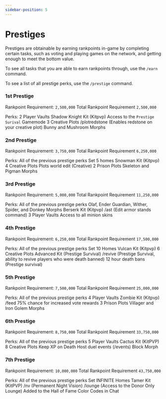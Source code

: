 ```yaml
---
sidebar-position: 5
---
```

 
# Prestiges
 
Prestiges are obtainable by earning rankpoints in-game by completing certain tasks, such as voting and playing games on the network, and getting enough to meet the bottom value.
 
To see all tasks that you are able to earn rankpoints through, use the `/earn` command.
 
To see a list of all prestige perks, use the `/prestige` command.
 
 
### 1st Prestige
Rankpoint Requirement: `2,500,000`
Total Rankpoint Requirement `2,500,000`
 
Perks:
2 Player Vaults
Shadow Knight Kit (Kitpvp)
Access to the `Prestige Surival` Gamemode
3 Creative Plots
/plotredstone (Enables redstone on your creative plot)
Bunny and Mushroom Morphs
 
### 2nd Prestige
Rankpoint Requirement: `3,750,000`
Total Rankpoint Requirement `6,250,000`
 
Perks:
All of the previous prestige perks
Set 5 homes
Snowman Kit (Kitpvp)
4 Creative Plots
Plots world edit (Creative)
2 Prison Plots
Skeleton and Pigman Morphs
 
### 3rd Prestige
Rankpoint Requirement: `5,000,000`
Total Rankpoint Requirement `11,250,000`
 
Perks:
All of the previous prestige perks
Olaf, Ender Guardian, Wither, Spider, and Donkey Morphs
Berserk Kit (Kitpvp)
/ast (Edit armor stands command)
3 Player Vaults
Access to all minion skins
 
### 4th Prestige
Rankpoint Requirement: `6,250,000`
Total Rankpoint Requirement `17,500,000`
 
Perks:
All of the previous prestige perks
Set 10 Homes
Vulcan Kit (Kitpvp)
6 Creative Plots
Advanced Kit (Prestige Survival)
/revive (Prestige Survival, ability to revive players who were death banned)
12 hour death bans (Prestige survival)
 
### 5th Prestige
Rankpoint Requirement: `7,500,000`
Total Rankpoint Requirement `25,000,000`
 
Perks:
All of the previous prestige perks
4 Player Vaults
Zombie Kit (Kitpvp)
/feed
75% chance for increased vote rewards
3 Prison Plots
Villager and Iron Golem Morphs
 
### 6th Prestige
Rankpoint Requirement: `8,750,000`
Total Rankpoint Requirement `33,750,000`
 
Perks:
All of the previous prestige perks
5 Player Vaults
Cactus Kit (KitPVP)
8 Creative Plots
Keep XP on Death
Host duel events (/events)
Block Morph
 
### 7th Prestige
Rankpoint Requirement: `10,000,000`
Total Rankpoint Requirement `43,750,000`
 
Perks:
All of the previous prestige perks
Set INFINITE Homes
Tamer Kit (KitPVP)
/nv (Permanent Night Vision)
/lounge (Access to the Donor Only Lounge)
Added to the Hall of Fame
Color Codes in Chat


